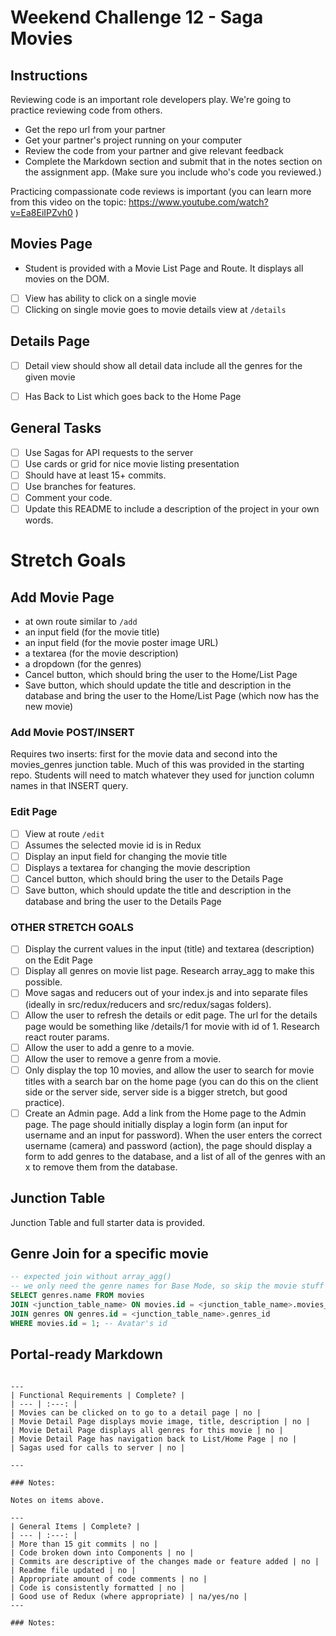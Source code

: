 # Weekend Challenge 12 - Saga Movies

## Instructions

Reviewing code is an important role developers play. We're going to practice reviewing code from others.

- Get the repo url from your partner
- Get your partner's project running on your computer
- Review the code from your partner and give relevant feedback
- Complete the Markdown section and submit that in the notes section on the assignment app. (Make sure you include who's code you reviewed.)

Practicing compassionate code reviews is important (you can learn more from this video on the topic: https://www.youtube.com/watch?v=Ea8EiIPZvh0 )



## Movies Page

- Student is provided with a Movie List Page and Route. It displays all movies on the DOM.
- [ ] View has ability to click on a single movie
- [ ] Clicking on single movie goes to movie details view at `/details`

## Details Page

- [ ] Detail view should show all detail data include all the genres for the given movie
- [ ] Has Back to List which goes back to the Home Page



## General Tasks

- [ ] Use Sagas for API requests to the server
- [ ] Use cards or grid for nice movie listing presentation
- [ ] Should have at least 15+ commits. 
- [ ] Use branches for features.
- [ ] Comment your code.
- [ ] Update this README to include a description of the project in your own words.

# Stretch Goals



## Add Movie Page

- at own route similar to `/add`
- an input field (for the movie title)
- an input field (for the movie poster image URL)
- a textarea (for the movie description)
- a dropdown (for the genres)
- Cancel button, which should bring the user to the Home/List Page
- Save button, which should update the title and description in the database and bring the user to the Home/List Page (which now has the new movie)

### Add Movie POST/INSERT

Requires two inserts: first for the movie data and second into the movies_genres junction table. Much of this was provided in the starting repo. Students will need to match whatever they used for junction column names in that INSERT query.



### Edit Page

- [ ] View at route `/edit`
- [ ] Assumes the selected movie id is in Redux
- [ ] Display an input field for changing the movie title
- [ ] Displays a textarea for changing the movie description
- [ ] Cancel button, which should bring the user to the Details Page
- [ ] Save button, which should update the title and description in the database and bring the user to the Details Page

### OTHER STRETCH GOALS
- [ ] Display the current values in the input (title) and textarea (description) on the Edit Page
- [ ] Display all genres on movie list page. Research array_agg to make this possible.
- [ ] Move sagas and reducers out of your index.js and into separate files (ideally in src/redux/reducers and src/redux/sagas folders).
- [ ] Allow the user to refresh the details or edit page. The url for the details page would be something like /details/1 for movie with id of 1. Research react router params.
- [ ] Allow the user to add a genre to a movie.
- [ ] Allow the user to remove a genre from a movie.
- [ ] Only display the top 10 movies, and allow the user to search for movie titles with a search bar on the home page (you can do this on the client side or the server side, server side is a bigger stretch, but good practice).
- [ ] Create an Admin page. Add a link from the Home page to the Admin page. The page should initially display a login form (an input for username and an input for password). When the user enters the correct username (camera) and password (action), the page should display a form to add genres to the database, and a list of all of the genres with an x to remove them from the database. 

## Junction Table

Junction Table and full starter data is provided.


## Genre Join for a specific movie

```sql
-- expected join without array_agg()
-- we only need the genre names for Base Mode, so skip the movie stuff
SELECT genres.name FROM movies
JOIN <junction_table_name> ON movies.id = <junction_table_name>.movies_id
JOIN genres ON genres.id = <junction_table_name>.genres_id
WHERE movies.id = 1; -- Avatar's id
```


## Portal-ready Markdown

```

---
| Functional Requirements | Complete? |
| --- | :---: |
| Movies can be clicked on to go to a detail page | no |
| Movie Detail Page displays movie image, title, description | no |
| Movie Detail Page displays all genres for this movie | no |
| Movie Detail Page has navigation back to List/Home Page | no |
| Sagas used for calls to server | no |

---

### Notes:

Notes on items above.

---
| General Items | Complete? |
| --- | :---: |
| More than 15 git commits | no |
| Code broken down into Components | no |
| Commits are descriptive of the changes made or feature added | no |
| Readme file updated | no |
| Appropriate amount of code comments | no |
| Code is consistently formatted | no |
| Good use of Redux (where appropriate) | na/yes/no |
---

### Notes:



```
